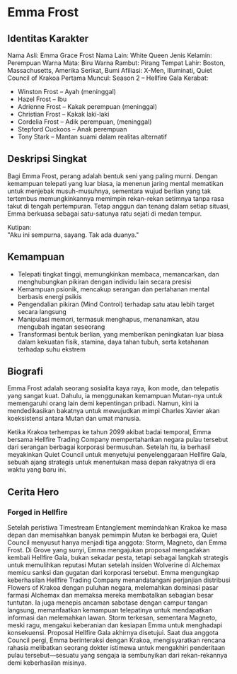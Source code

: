 # Emma Frost

## Identitas Karakter

Nama Asli: Emma Grace Frost
Nama Lain: White Queen
Jenis Kelamin: Perempuan
Warna Mata: Biru
Warna Rambut: Pirang
Tempat Lahir: Boston, Massachusetts, Amerika Serikat, Bumi
Afiliasi: X-Men, Illuminati, Quiet Council of Krakoa
Pertama Muncul: Season 2 – Hellfire Gala
Kerabat:  
- Winston Frost – Ayah (meninggal)
- Hazel Frost – Ibu
- Adrienne Frost – Kakak perempuan (meninggal)
- Christian Frost – Kakak laki-laki
- Cordelia Frost – Adik perempuan, (meninggal)
- Stepford Cuckoos – Anak perempuan
- Tony Stark – Mantan suami dalam realitas alternatif 

## Deskripsi Singkat

Bagi Emma Frost, perang adalah bentuk seni yang paling murni. Dengan kemampuan telepati yang luar biasa, ia menenun jaring mental mematikan untuk menjebak musuh-musuhnya, sementara wujud berlian yang tak tertembus memungkinkannya memimpin rekan-rekan setimnya tanpa rasa takut di tengah pertempuran. Tetap anggun dan tenang dalam setiap situasi, Emma berkuasa sebagai satu-satunya ratu sejati di medan tempur.

Kutipan:  
"Aku ini sempurna, sayang. Tak ada duanya."

## Kemampuan

- Telepati tingkat tinggi, memungkinkan membaca, memancarkan, dan menghubungkan pikiran dengan individu lain secara presisi
- Kemampuan psionik, mencakup serangan dan pertahanan mental berbasis energi psikis
- Pengendalian pikiran (Mind Control) terhadap satu atau lebih target secara langsung
- Manipulasi memori, termasuk menghapus, menanamkan, atau mengubah ingatan seseorang
- Transformasi bentuk berlian, yang memberikan peningkatan luar biasa dalam kekuatan fisik, stamina, daya tahan tubuh, serta ketahanan terhadap suhu ekstrem

## Biografi

Emma Frost adalah seorang sosialita kaya raya, ikon mode, dan telepatis yang sangat kuat. Dahulu, ia menggunakan kemampuan Mutan-nya untuk memengaruhi orang lain demi kepentingan pribadi. Namun, kini ia mendedikasikan bakatnya untuk mewujudkan mimpi Charles Xavier akan koeksistensi antara Mutan dan umat manusia.

Ketika Krakoa terhempas ke tahun 2099 akibat badai temporal, Emma bersama Hellfire Trading Company mempertahankan negara pulau tersebut dari serangan berbagai korporasi bermusuhan. Setelah itu, ia berhasil meyakinkan Quiet Council untuk menyetujui penyelenggaraan Hellfire Gala, sebuah ajang strategis untuk menentukan masa depan rakyatnya di era waktu yang baru ini.

## Cerita Hero

### Forged in Hellfire
Setelah peristiwa Timestream Entanglement memindahkan Krakoa ke masa depan dan memisahkan banyak pemimpin Mutan ke berbagai era, Quiet Council menyusut hanya menjadi tiga anggota: Storm, Magneto, dan Emma Frost. Di Grove yang sunyi, Emma mengajukan proposal mengadakan kembali Hellfire Gala, bukan sekadar pesta, tetapi sebagai langkah strategis untuk memulihkan reputasi Mutan setelah insiden Wolverine di Alchemax memicu sanksi dan gugatan dari korporasi tersebut. Emma mengungkap keberhasilan Hellfire Trading Company menandatangani perjanjian distribusi Flowers of Krakoa dengan puluhan negara, melemahkan dominasi pasar farmasi Alchemax dan memaksa mereka membatalkan sebagian besar tuntutan. Ia juga menepis ancaman sabotase dengan campur tangan langsung, memanfaatkan kemampuan telepatinya untuk mendapatkan informasi dan melemahkan lawan. Storm terkesan, sementara Magneto, meski ragu, mengakui keberanian dan kesiapan Emma untuk menghadapi konsekuensi. Proposal Hellfire Gala akhirnya disetujui. Saat dua anggota Council pergi, Emma berinteraksi dengan Krakoa, mengisyaratkan rencana rahasia melibatkan seorang dokter istimewa untuk mengakhiri penderitaan pulau tersebut—sesuatu yang sengaja ia sembunyikan dari rekan-rekannya demi keberhasilan misinya.